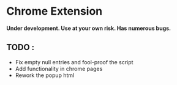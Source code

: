 # Chrome Extension

<b>Under development. Use at your own risk. Has numerous bugs.</b>


## TODO : 
- Fix empty null entries and fool-proof the script
- Add functionality in chrome pages 
- Rework the popup html 
